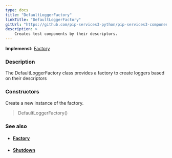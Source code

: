 ```yaml
---
type: docs
title: "DefaultLoggerFactory"
linkTitle: "DefaultLoggerFactory"
gitUrl: "https://github.com/pip-services3-python/pip-services3-components-python"
description: >
    Creates test components by their descriptors.
---
```


**Implemenst:** [Factory](../../build/factory)

### Description

The DefaultLoggerFactory class provides a factory to create loggers based on their descriptors

### Constructors
Create a new instance of the factory.

> DefaultLoggerFactory()


### See also
- #### [Factory](../../build/factory)
- #### [Shutdown](../shutdown)
